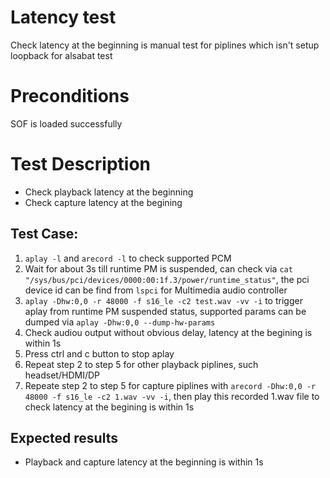 # Latency test
Check latency at the beginning is manual test for piplines which isn't setup loopback for alsabat test

# Preconditions
SOF is loaded successfully

# Test Description
* Check playback latency at the beginning
* Check capture latency at the begining

## Test Case:
1. `aplay -l` and `arecord -l` to check supported PCM
2. Wait for about 3s till runtime PM is suspended, can check via `cat "/sys/bus/pci/devices/0000:00:1f.3/power/runtime_status"`, the pci device id can be find from `lspci` for Multimedia audio controller
3. `aplay -Dhw:0,0 -r 48000 -f s16_le -c2 test.wav -vv -i` to trigger aplay from runtime PM suspended status, supported params can be dumped via `aplay -Dhw:0,0 --dump-hw-params`
4. Check audiou output without obvious delay, latency at the begining is within 1s
5. Press ctrl and c button to stop aplay
6. Repeat step 2 to step 5 for other playback piplines, such headset/HDMI/DP
7. Repeate step 2 to step 5 for capture piplines with `arecord -Dhw:0,0 -r 48000 -f s16_le -c2 1.wav -vv -i`, then play this recorded 1.wav file to check latency at the begining is within 1s


## Expected results
* Playback and capture latency at the beginning is within 1s

